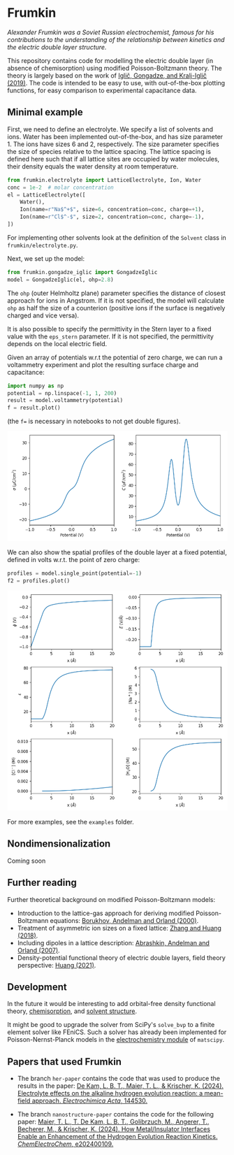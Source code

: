 # Frumkin

_Alexander Frumkin was a Soviet Russian electrochemist, famous for his contributions to the understanding of the relationship between kinetics and the electric double layer structure._

This repository contains code for modelling the electric double layer (in absence of chemisorption) using modified Poisson-Boltzmann theory. The theory is largely based on the work of [Iglič, Gongadze, and Kralj-Iglič (2019)](https://physics.fe.uni-lj.si/publications/pdf/Iglic_et_al_PRINTED_Acta_Chim_Slov_2019.pdf). The code is intended to be easy to use, with out-of-the-box plotting functions, for easy comparison to experimental capacitance data.

## Minimal example

First, we need to define an electrolyte. We specify a list of solvents and ions. Water has been implemented out-of-the-box, and has size parameter 1. The ions have sizes 6 and 2, respectively. The size parameter specifies the size of species relative to the lattice spacing. The lattice spacing is defined here such that if all lattice sites are occupied by water molecules, their density equals the water density at room temperature. 

```python
from frumkin.electrolyte import LatticeElectrolyte, Ion, Water
conc = 1e-2  # molar concentration
el = LatticeElectrolyte([
    Water(),
    Ion(name=r"Na$^+$", size=6, concentration=conc, charge=+1),
    Ion(name=r"Cl$^-$", size=2, concentration=conc, charge=-1),
])
```

For implementing other solvents look at the definition of the `Solvent` class in `frumkin/electrolyte.py`. 

Next, we set up the model:

```python
from frumkin.gongadze_iglic import GongadzeIglic
model = GongadzeIglic(el, ohp=2.8)
```

The `ohp` (outer Helmholtz plane) parameter specifies the distance of closest approach for ions in Angstrom. If it is not specified, the model will calculate `ohp` as half the size of a counterion (positive ions if the surface is negatively charged and vice versa). 

It is also possible to specify the permittivity in the Stern layer to a fixed value with the `eps_stern` parameter. If it is not specified, the permittivity depends on the local electric field.

Given an array of potentials w.r.t the potential of zero charge, we can run a voltammetry experiment and plot the resulting surface charge and capacitance:
```python
import numpy as np 
potential = np.linspace(-1, 1, 200)
result = model.voltammetry(potential)
f = result.plot()
```
(the `f=` is necessary in notebooks to not get double figures). 

![Charge and capacitance plots](examples/result1.png)

We can also show the spatial profiles of the double layer at a fixed potential, defined in volts w.r.t. the point of zero charge:

```python
profiles = model.single_point(potential=-1)
f2 = profiles.plot()
```

![Spatial extent of the double layer](examples/result2.png)

For more examples, see the `examples` folder.

## Nondimensionalization

Coming soon

## Further reading
Further theoretical background on modified Poisson-Boltzmann models:

* Introduction to the lattice-gas approach for deriving modified Poisson-Boltzmann equations: [Borukhov, Andelman and Orland (2000)](https://doi.org/10.1016/S0013-4686(00)00576-4).
* Treatment of asymmetric ion sizes on a fixed lattice: [Zhang and Huang (2018)](https://doi.org/10.1021/acs.jpcc.8b08298).
* Including dipoles in a lattice description: [Abrashkin, Andelman and Orland (2007)](https://doi.org/10.1103/PhysRevLett.99.077801).
* Density-potential functional theory of electric double layers, field theory perspective: [Huang (2021)](https://doi.org/10.1016/j.electacta.2021.138720).

## Development
In the future it would be interesting to add orbital-free density functional theory, [chemisorption](https://doi.org/10.1103/PhysRevApplied.23.024009), and [solvent structure](https://doi.org/10.1103/PhysRevApplied.23.024009). 


It might be good to upgrade the solver from SciPy's `solve_bvp` to a finite element solver like FEniCS. Such a solver has already been implemented for Poisson-Nernst-Planck models in the [electrochemistry module](https://libatoms.github.io/matscipy/applications/electrochemistry_2.html) of `matscipy`. 


## Papers that used Frumkin

* The branch `her-paper` contains the code that was used to produce the results in the paper: [De Kam, L. B. T., Maier, T. L., & Krischer, K. (2024). Electrolyte effects on the alkaline hydrogen evolution reaction: a mean-field approach. _Electrochimica Acta_, 144530.](https://doi.org/10.1016/j.electacta.2024.144530)
    
* The branch `nanostructure-paper` contains the code for the following paper: [Maier, T. L., T. De Kam, L. B. T., Golibrzuch, M., Angerer, T., Becherer, M., & Krischer, K. (2024). How Metal/Insulator Interfaces Enable an Enhancement of the Hydrogen Evolution Reaction Kinetics. _ChemElectroChem_, e202400109.](https://doi.org/10.1002/celc.202400109)
